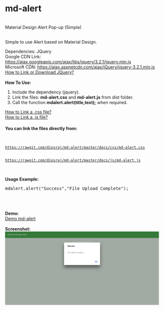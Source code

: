 # md-alert
<br>Material Design Alert Pop-up (Simple)

<br>Simple to use Alert based on Material Design.

Dependencies: JQuery
<br>Google CDN Link: https://ajax.googleapis.com/ajax/libs/jquery/3.2.1/jquery.min.js
<br>Microsoft CDN: https://ajax.aspnetcdn.com/ajax/jQuery/jquery-3.2.1.min.js
<br>
<a href="https://www.w3schools.com/jquery/jquery_get_started.asp" target="_blank">How to Link or Download JQuery?</a>
<br>
<br><strong>How To Use:</strong>
<br>
<ol>
  <li>Include the dependency (jquery).</li>
  <li>Link the files: <strong>md-alert.css</strong> and <strong>md-alert.js</strong> from dist folder.</li>
  <li>Call the function <strong>mdalert.alert(title,text);</strong> when required.</li>
</ol>
<a href="https://www.w3schools.com/css/css_howto.asp" target="_blank">How to Link a .css file?</a>
<br>
<a href="https://www.w3schools.com/js/js_whereto.asp" target="_blank">How to Link a .js file?</a>
<br>
<h4>You can link the files directly from:</h4>
<code>
<pre>
<a href="https://rawgit.com/dipsraj/md-alert/master/docs/css/md-alert.css">https://rawgit.com/dipsraj/md-alert/master/docs/css/md-alert.css</a>
<br>
<a href="https://rawgit.com/dipsraj/md-alert/master/docs/js/md-alert.js">https://rawgit.com/dipsraj/md-alert/master/docs/js/md-alert.js</a>
</pre>
</code>
<br><strong>Usage Example:</strong>
<br>
<pre>
mdalert.alert("Success","File Upload Complete");
</pre>
<br>
<br>
<br>
<strong>Demo:</strong>
<br>
<a href="https://dipsraj.github.io/md-alert/">Demo md-alert</a>
<br>
<br>
<strong>Screenshot:</strong>
<br>
<img src="https://raw.githubusercontent.com/dipsraj/md-alert/master/screenshot.png">
